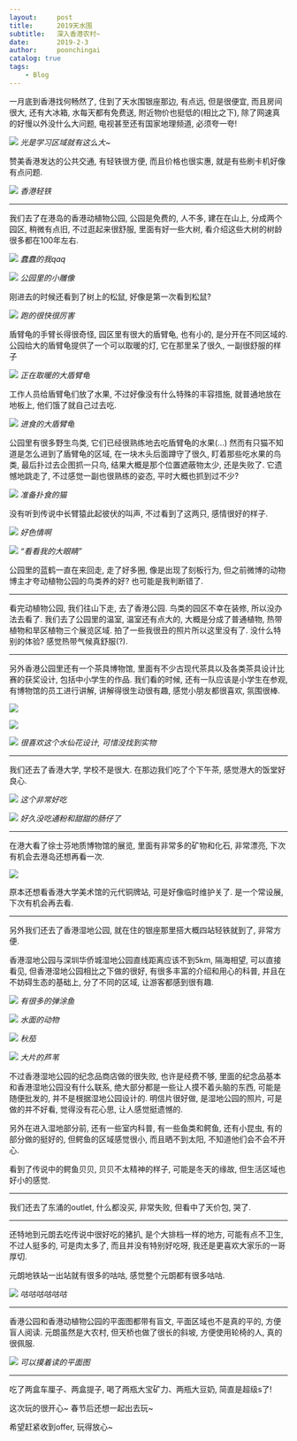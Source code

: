 ```yaml
---
layout:     post
title:      2019天水围
subtitle:   深入香港农村~
date:       2019-2-3
author:     poonchingai
catalog: true
tags:
    - Blog
---
```



一月底到香港找何畅然了, 住到了天水围银座那边, 有点远, 但是很便宜, 而且房间很大, 还有大冰箱, 水每天都有免费送, 附近物价也挺低的(相比之下), 除了网速真的好慢以外没什么大问题, 电视甚至还有国家地理频道, 必须夸一夸!

![](https://ws3.sinaimg.cn/large/006tNc79gy1fztd2ycc4oj31400u0kjl.jpg)
*光是学习区域就有这么大~*

赞美香港发达的公共交通, 有轻铁很方便, 而且价格也很实惠, 就是有些刷卡机好像有点问题.

![](https://ws1.sinaimg.cn/large/006tNc79gy1fztd59zuc4j318y0u0npn.jpg)
*香港轻铁*

---

我们去了在港岛的香港动植物公园, 公园是免费的, 人不多, 建在在山上, 分成两个园区, 稍微有点旧, 不过逛起来很舒服, 里面有好一些大树, 看介绍这些大树的树龄很多都在100年左右.

![](https://ws3.sinaimg.cn/large/006tNc79gy1fztdpac42fj318y0u0npo.jpg)
*蠢蠢的我qaq*

![](https://ws2.sinaimg.cn/large/006tNc79gy1fztdlsdpccj318y0u0qvh.jpg)
*公园里的小雕像*

刚进去的时候还看到了树上的松鼠, 好像是第一次看到松鼠?

![](https://ws1.sinaimg.cn/large/006tNc79gy1fztdkqa6mij318y0u0b2l.jpg)
*跑的很快很厉害*

盾臂龟的手臂长得很奇怪, 园区里有很大的盾臂龟, 也有小的, 是分开在不同区域的. 公园给大的盾臂龟提供了一个可以取暖的灯, 它在那里呆了很久, 一副很舒服的样子

![](https://ws1.sinaimg.cn/large/006tNc79gy1fztdbpy80nj318y0u07wu.jpg)
*正在取暖的大盾臂龟*

工作人员给盾臂龟们放了水果, 不过好像没有什么特殊的丰容措施, 就普通地放在地板上, 他们饿了就自己过去吃.

![](https://ws3.sinaimg.cn/large/006tNc79gy1fztdcud1t5j318y0u0npp.jpg)
*进食的大盾臂龟*

公园里有很多野生鸟类, 它们已经很熟练地去吃盾臂龟的水果(...) 然而有只猫不知道是怎么进到了盾臂龟的区域, 在一块木头后面蹲守了很久, 盯着那些吃水果的鸟类, 最后扑过去企图抓一只鸟, 结果大概是那个位置遮蔽物太少, 还是失败了. 它遗憾地跳走了, 不过感觉一副也很熟练的姿态, 平时大概也抓到过不少?

![](https://ws4.sinaimg.cn/large/006tNc79gy1fztdeahakbj318y0u0x71.jpg)
*准备扑食的猫*

没有听到传说中长臂猿此起彼伏的叫声, 不过看到了这两只, 感情很好的样子.

![](https://ws3.sinaimg.cn/large/006tNc79gy1fztdgy8f3kj318y0u0kjw.jpg)
*好色情啊*

![](https://ws2.sinaimg.cn/large/006tNc79gy1fztdhj9qf3j318y0u0b2k.jpg)
*“看看我的大眼睛”*

公园里的蓝鹤一直在来回走, 走了好多圈, 像是出现了刻板行为, 但之前微博的动物博主才夸动植物公园的鸟类养的好? 也可能是我判断错了.

---

看完动植物公园, 我们往山下走, 去了香港公园. 鸟类的园区不幸在装修, 所以没办法去看了. 我们去了公园里的温室, 温室还有点大的, 大概是分成了普通植物, 热带植物和旱区植物三个展览区域. 拍了一些我很丑的照片所以这里没有了. 没什么特别的体验? 感觉热带气候真舒服(?).

---

另外香港公园里还有一个茶具博物馆, 里面有不少古现代茶具以及各类茶具设计比赛的获奖设计, 包括中小学生的作品. 我们看的时候, 还有一队应该是小学生在参观, 有博物馆的员工进行讲解, 讲解得很生动很有趣, 感觉小朋友都很喜欢, 氛围很棒.

![](https://ws1.sinaimg.cn/large/006tNc79gy1fztdvuf82jj318y0u0qvf.jpg)

![](https://ws3.sinaimg.cn/large/006tNc79gy1fztdwne4cbj318y0u0npo.jpg)

![](https://ws1.sinaimg.cn/large/006tNc79gy1fztdybp69vj31400u0e81.jpg)
*很喜欢这个水仙花设计, 可惜没找到实物*

---

我们还去了香港大学, 学校不是很大. 在那边我们吃了个下午茶, 感觉港大的饭堂好良心.

![](https://ws1.sinaimg.cn/large/006tNc79gy1fztdz0x6uuj30u00u0b29.jpg)
*这个非常好吃*

![](https://ws3.sinaimg.cn/large/006tNc79gy1fztdyzcbgrj30u00u0npd.jpg)
*好久没吃通粉和甜甜的肠仔了*

---

在港大看了徐士芬地质博物馆的展览, 里面有非常多的矿物和化石, 非常漂亮, 下次有机会去港岛还想再看一次.

![](https://ws1.sinaimg.cn/large/006tNc79gy1fzte46lf4ej30u00u0npd.jpg)

原本还想看香港大学美术馆的元代铜牌站, 可是好像临时维护关了. 是一个常设展, 下次有机会再去看.

---

另外我们还去了香港湿地公园, 就在住的银座那里搭大概四站轻铁就到了, 非常方便.

香港湿地公园与深圳华侨城湿地公园直线距离应该不到5km, 隔海相望, 可以直接看见, 但香港湿地公园相比之下做的很好, 有很多丰富的介绍和用心的科普, 并且在不妨碍生态的基础上, 分了不同的区域, 让游客都感到很有趣.

![](https://ws4.sinaimg.cn/large/006tNc79gy1fzte98xsezj318y0u0u19.jpg)
*有很多的弹涂鱼*

![](https://ws1.sinaimg.cn/large/006tNc79gy1fzte8s4gufj318y0u04r0.jpg)
*水面的动物*

![](https://ws1.sinaimg.cn/large/006tNc79gy1fzted2n225j318y0u0b2n.jpg)
*秋茄*

![](https://ws1.sinaimg.cn/large/006tNc79gy1fztelhtvngj31400u0hdu.jpg)
*大片的芦苇*

不过香港湿地公园的纪念品商店做的很失败, 也许是经费不够, 里面的纪念品基本和香港湿地公园没有什么联系, 绝大部分都是一些让人摸不着头脑的东西, 可能是随便批发的, 并不是根据湿地公园设计的. 明信片很好做, 是湿地公园的照片, 可是做的并不好看, 觉得没有花心思, 让人感觉挺遗憾的.

另外在进入湿地部分前, 还有一些室内科普, 有一些鱼类和鳄鱼, 还有小昆虫, 有的部分做的挺好的, 但鳄鱼的区域感觉很小, 而且晒不到太阳, 不知道他们会不会不开心.

看到了传说中的鳄鱼贝贝, 贝贝不太精神的样子, 可能是冬天的缘故, 但生活区域也好小的感觉.

---

我们还去了东涌的outlet, 什么都没买, 非常失败, 但看中了天价包, 哭了.

---

还特地到元朗去吃传说中很好吃的猪扒, 是个大排档一样的地方, 可能有点不卫生, 不过人挺多的, 可是肉太多了, 而且并没有特别好吃呀, 我还是更喜欢大家乐的一哥厚切.

元朗地铁站一出站就有很多的咕咕, 感觉整个元朗都有很多咕咕.

![](https://ws1.sinaimg.cn/large/006tNc79gy1fztelhtvngj31400u0hdu.jpg)
*咕咕咕咕咕咕*

---

香港公园和香港动植物公园的平面图都带有盲文, 平面区域也不是真的平的, 方便盲人阅读. 元朗虽然是大农村, 但天桥也做了很长的斜坡, 方便使用轮椅的人, 真的很佩服.

![](https://ws3.sinaimg.cn/large/006tNc79gy1fztenj8wtkj30u0140e82.jpg)
*可以摸着读的平面图*

---

吃了两盒车厘子、两盒提子, 喝了两瓶大宝矿力、两瓶大豆奶, 简直是超级s了!

这次玩的很开心~ 春节后还想一起出去玩~

希望赶紧收到offer, 玩得放心~